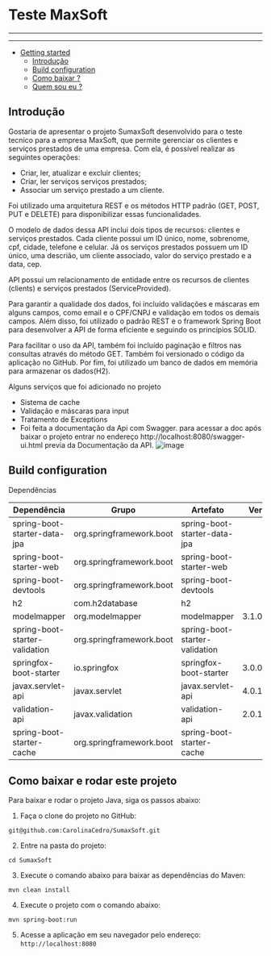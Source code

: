 # Teste MaxSoft


---


---

- [Getting started](#getting-started)
    - [Introdução](#introdução)
    - [Build configuration](#build-configuration)
    - [Como baixar ? ](#como-baixar-e-rodar-este-projeto)
    - [Quem sou eu ? ](#conhea-mais-sobre-mim)

## Introdução

Gostaria de apresentar o projeto SumaxSoft desenvolvido para o teste tecnico para a empresa MaxSoft, que permite gerenciar os clientes e serviços prestados de uma empresa. Com ela, é possível realizar as seguintes operações:

* Criar, ler, atualizar e excluir clientes;
* Criar, ler serviços serviços prestados;
* Associar um serviço prestado a um cliente.

Foi utilizado uma arquitetura REST e os métodos HTTP padrão 
(GET, POST, PUT e DELETE) para disponibilizar essas funcionalidades. 

O modelo de dados dessa API inclui dois tipos de recursos: clientes e serviços prestados. Cada cliente possui um ID único, nome, sobrenome, cpf, cidade, telefone e celular.  Já os serviços prestados possuem um ID único, uma descrião, um cliente associado, valor do serviço prestado e a data, cep.

API  possui um relacionamento de entidade entre os recursos de clientes (clients) e serviços prestados (ServiceProvided).

Para garantir a qualidade dos dados, foi incluído validações e máscaras em alguns campos, como email e o CPF/CNPJ e validação em todos os demais campos. Além disso, foi utilizado o padrão REST e o framework Spring Boot para desenvolver a API de forma eficiente e seguindo os princípios SOLID.

Para facilitar o uso da API, também foi incluído paginação e filtros nas consultas através do método GET. Também foi versionado o código da aplicação no GitHub. Por fim, foi utilizado um banco de dados em memória para armazenar os dados(H2).

Alguns serviços que foi adicionado no projeto

* Sistema de cache
* Validação e máscaras para input
* Tratamento de Exceptions
* Foi feita a documentação da Api com Swagger.
para acessar a doc após baixar o projeto entrar no endereço http://localhost:8080/swagger-ui.html
previa da Documentação da API.
![image](https://user-images.githubusercontent.com/75391803/214849578-4e8409bd-2e91-4712-a6cc-3c19f0f4834d.png)


## Build configuration

Dependências

| Dependência               | Grupo                        | Artefato                                  | Versão | Escopo      | Opcional |
|---------------------------|-------------------------------|--------------------------------------------|--------|------------|----------|
| spring-boot-starter-data-jpa | org.springframework.boot    | spring-boot-starter-data-jpa               |        |            |          |
| spring-boot-starter-web     | org.springframework.boot    | spring-boot-starter-web                   |        |            |          |
| spring-boot-devtools        | org.springframework.boot    | spring-boot-devtools                      |        | runtime    | true     |
| h2                         | com.h2database              | h2                                        |        |            |          |
| modelmapper                 | org.modelmapper             | modelmapper                               | 3.1.0  |            |          |
| spring-boot-starter-validation | org.springframework.boot | spring-boot-starter-validation            |        |            |          |
| springfox-boot-starter     | io.springfox                | springfox-boot-starter                    | 3.0.0  |            |          |
| javax.servlet-api          | javax.servlet               | javax.servlet-api                         | 4.0.1  | provided   |          |
| validation-api             | javax.validation           | validation-api                            | 2.0.1.Final |          |          |
| spring-boot-starter-cache  | org.springframework.boot    | spring-boot-starter-cache                 |          |            |          |

## Como baixar e rodar este projeto

Para baixar e rodar o projeto Java, siga os passos abaixo:

1. Faça o clone do projeto no GitHub:

`git@github.com:CarolinaCedro/SumaxSoft.git`

2. Entre na pasta do projeto:

``cd SumaxSoft``

3. Execute o comando abaixo para baixar as dependências do Maven:

``mvn clean install``

4. Execute o projeto com o comando abaixo:

``mvn spring-boot:run``

5. Acesse a aplicação em seu navegador pelo endereço: `http://localhost:8080`



